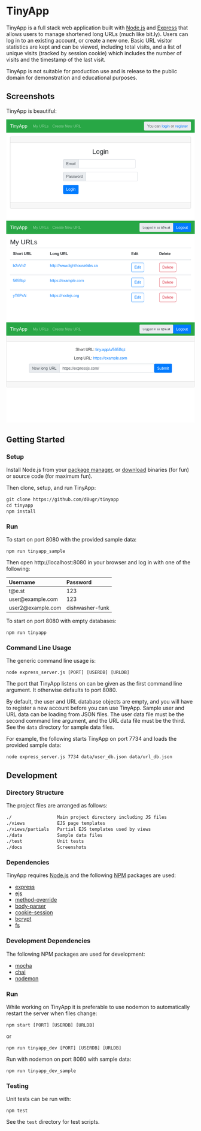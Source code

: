 # **TinyApp**

TinyApp is a full stack web application built with [Node.js](https://nodejs.org) and [Express](https://expressjs.com) that allows users to manage shortened long URLs (much like bit.ly).  Users can log in to an existing account, or create a new one.  Basic URL visitor statistics are kept and can be viewed, including total visits, and a list of unique visits (tracked by session cookie) which includes the number of visits and the timestamp of the last visit.

TinyApp is not suitable for production use and is release to the public domain for demonstration and educational purposes.

## **Screenshots**

TinyApp is beautiful:

!["Login page"](docs/tinyapp-screenshot-01-login.png)
!["URL index"](docs/tinyapp-screenshot-02-url-index.png)
!["URL details"](docs/tinyapp-screenshot-03-url-details.png)

## **Getting Started**

### **Setup**

Install Node.js from your [package manager](https://nodejs.org/en/download/package-manager/), or [download](https://nodejs.org/en/download/) binaries (for fun) or source code (for maximum fun).

Then clone, setup, and run TinyApp:

```
git clone https://github.com/d0ugr/tinyapp
cd tinyapp
npm install
```

### **Run**

To start on port 8080 with the provided sample data:

```
npm run tinyapp_sample
```

Then open http://localhost:8080 in your browser and log in with one of the following:

| Username                       | Password        |
|:-------------------------------|:----------------|
| t<span>@e.st</span>            | 123             |
| user<span>@example.com</span>  | 123             |
| user2<span>@example.com</span> | dishwasher-funk |

To start on port 8080 with empty databases:

```
npm run tinyapp
```

### **Command Line Usage**

The generic command line usage is:

```
node express_server.js [PORT] [USERDB] [URLDB]
```

The port that TinyApp listens on can be given as the first command line argument.  It otherwise defaults to port 8080.

By default, the user and URL database objects are empty, and you will have to register a new account before you can use TinyApp.  Sample user and URL data can be loading from JSON files.  The user data file must be the second command line argument, and the URL data file must be the third.  See the `data` directory for sample data files.

For example, the following starts TinyApp on port 7734 and loads the provided sample data:

```
node express_server.js 7734 data/user_db.json data/url_db.json
```

## **Development**

### **Directory Structure**

The project files are arranged as follows:

```
./                 Main project directory including JS files
./views            EJS page templates
./views/partials   Partial EJS templates used by views
./data             Sample data files
./test             Unit tests
./docs             Screenshots
```

### **Dependencies**

TinyApp requires [Node.js](https://nodejs.org) and the following [NPM](https://www.npmjs.com/) packages are used:

- [express](https://www.npmjs.com/package/express)
- [ejs](https://www.npmjs.com/package/ejs)
- [method-override](https://www.npmjs.com/package/method-override)
- [body-parser](https://www.npmjs.com/package/body-parser)
- [cookie-session](https://www.npmjs.com/package/cookie-session)
- [bcrypt](https://www.npmjs.com/package/bcrypt)
- [fs](https://www.npmjs.com/package/fs)

### **Development Dependencies**

The following NPM packages are used for development:

- [mocha](https://www.npmjs.com/package/mocha)
- [chai](https://www.npmjs.com/package/chai)
- [nodemon](https://www.npmjs.com/package/nodemon)

### **Run**

While working on TinyApp it is preferable to use nodemon to automatically restart the server when files change:

```
npm start [PORT] [USERDB] [URLDB]
```

or

```
npm run tinyapp_dev [PORT] [USERDB] [URLDB]
```

Run with nodemon on port 8080 with sample data:

```
npm run tinyapp_dev_sample
```

### **Testing**

Unit tests can be run with:

```
npm test
```

See the `test` directory for test scripts.
